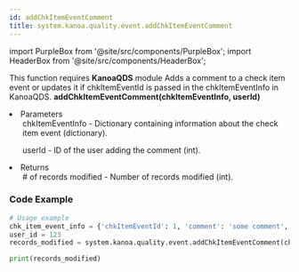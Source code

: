```yaml
---
id: addChkItemEventComment
title: system.kanoa.quality.event.addChkItemEventComment
---
```


import PurpleBox from '@site/src/components/PurpleBox';
import HeaderBox from '@site/src/components/HeaderBox';

<PurpleBox>This function requires <b>KanoaQDS</b> module</PurpleBox>
<HeaderBox header="Description">Adds a comment to a check item event or updates it if chkItemEventId is passed in the chkItemEventInfo in KanoaQDS.</HeaderBox>
<HeaderBox header="Syntax">
    <b>addChkItemEventComment(chkItemEventInfo, userId)</b>
    <li> Parameters <br />
        <ul>chkItemEventInfo - Dictionary containing information about the check item event (dictionary).</ul>
        <ul>userId - ID of the user adding the comment (int).</ul>
    </li>
    <li> Returns <br />
        <ul># of records modified - Number of records modified (int).</ul>
    </li>
</HeaderBox>

### Code Example
```python
# Usage example
chk_item_event_info = {'chkItemEventId': 1, 'comment': 'some comment', 'chkItemId': 1, 'itemId': 5, 'measNumber': 1}
user_id = 123
records_modified = system.kanoa.quality.event.addChkItemEventComment(chkItemEventInfo=chk_item_event_info, userId=user_id)

print(records_modified)